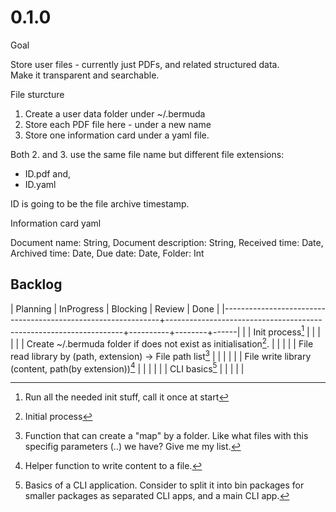 # 0.1.0

Goal

Store user files - currently just PDFs, and related structured data.  
Make it transparent and searchable.

File sturcture

1. Create a user data folder under ~/.bermuda
2. Store each PDF file here - under a new name
3. Store one information card under a yaml file.

Both 2. and 3. use the same file name but different file extensions:  
- ID.pdf and,
- ID.yaml

ID is going to be the file archive timestamp.

Information card yaml

Document name: String,
Document description: String,
Received time: Date,
Archived time: Date,
Due date: Date,
Folder: Int

## Backlog

| Planning                                                     | InProgress                                                        | Blocking | Review | Done |
|--------------------------------------------------------------+-------------------------------------------------------------------+----------+--------+------|
|                                                              | Init process[^3]                                                  |          |        |      |
|                                                              | Create ~/.bermuda folder if does not exist as initialisation[^2]. |          |        |      |
| File read library by (path, extension) -> File path list[^4] |                                                                   |          |        |      |
| File write library (content, path(by extension))[^5]         |                                                                   |          |        |      |
| CLI basics[^6]                                               |                                                                   |          |        |      |

[^2]: Initial process

[^3]: Run all the needed init stuff, call it once at start

[^4]: Function that can create a "map" by a folder. Like what files with this specifig parameters (..) we have? Give me my list.

[^5]: Helper function to write content to a file.

[^6]: Basics of a CLI application. Consider to split it into bin packages for smaller packages as separated CLI apps, and a main CLI app.
